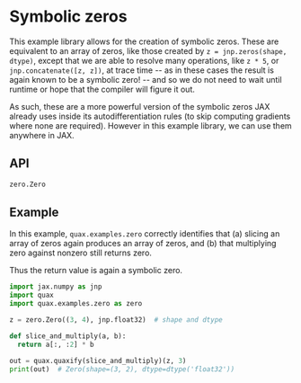 # Symbolic zeros

This example library allows for the creation of symbolic zeros. These are equivalent to an array of zeros, like those created by `z = jnp.zeros(shape, dtype)`, except that we are able to resolve many operations, like `z * 5`, or `jnp.concatenate([z, z])`, at trace time -- as in these cases the result is again known to be a symbolic zero! -- and so we do not need to wait until runtime or hope that the compiler will figure it out.

As such, these are a more powerful version of the symbolic zeros JAX already uses inside its autodifferentiation rules (to skip computing gradients where none are required). However in this example library, we can use them anywhere in JAX.

## API

```python
zero.Zero
```

## Example

In this example, `quax.examples.zero` correctly identifies that (a) slicing an array of zeros again produces an array of zeros, and (b) that multiplying zero against nonzero still returns zero.

Thus the return value is again a symbolic zero.

```python
import jax.numpy as jnp
import quax
import quax.examples.zero as zero

z = zero.Zero((3, 4), jnp.float32)  # shape and dtype

def slice_and_multiply(a, b):
  return a[:, :2] * b

out = quax.quaxify(slice_and_multiply)(z, 3)
print(out)  # Zero(shape=(3, 2), dtype=dtype('float32'))
```
